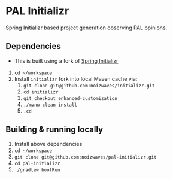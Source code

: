 # PAL Initializr

Spring Initializr based project generation observing PAL opinions.

## Dependencies

- This is built using a fork of [Spring Initializr](https://github.com/noizwaves/initializr)

1. `cd ~/workspace`
1. Install `initializr` fork into local Maven cache via:
    1. `git clone git@github.com:noizwaves/initializr.git`
    1. `cd initializr`
    1. `git checkout enhanced-customization`
    1. `./mvnw clean install`
    1. `.cd`

## Building & running locally

1. Install above dependencies
1. `cd ~/workspace`
1. `git clone git@github.com:noizwaves/pal-initializr.git`
1. `cd pal-initializr`
1. `./gradlew bootRun`
